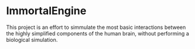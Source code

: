 # ImmortalEngine
This project is an effort to simmulate the most basic interactions between the highly simplified components of the human brain, without performing a biological simulation. 
